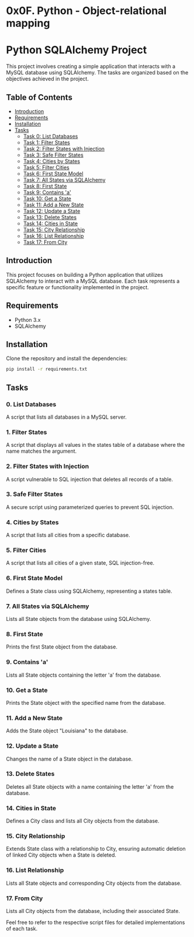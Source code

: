 # 0x0F. Python - Object-relational mapping

# Python SQLAlchemy Project

This project involves creating a simple application that interacts with a MySQL database using SQLAlchemy. The tasks are organized based on the objectives achieved in the project.

## Table of Contents

- [Introduction](#introduction)
- [Requirements](#requirements)
- [Installation](#installation)
- [Tasks](#tasks)
  - [Task 0: List Databases](#0-list-databases)
  - [Task 1: Filter States](#1-filter-states)
  - [Task 2: Filter States with Injection](#2-filter-states-with-injection)
  - [Task 3: Safe Filter States](#3-safe-filter-states)
  - [Task 4: Cities by States](#4-cities-by-states)
  - [Task 5: Filter Cities](#5-filter-cities)
  - [Task 6: First State Model](#6-first-state-model)
  - [Task 7: All States via SQLAlchemy](#7-all-states-via-sqlalchemy)
  - [Task 8: First State](#8-first-state)
  - [Task 9: Contains 'a'](#9-contains-a)
  - [Task 10: Get a State](#10-get-a-state)
  - [Task 11: Add a New State](#11-add-a-new-state)
  - [Task 12: Update a State](#12-update-a-state)
  - [Task 13: Delete States](#13-delete-states)
  - [Task 14: Cities in State](#14-cities-in-state)
  - [Task 15: City Relationship](#15-city-relationship)
  - [Task 16: List Relationship](#16-list-relationship)
  - [Task 17: From City](#17-from-city)

## Introduction

This project focuses on building a Python application that utilizes SQLAlchemy to interact with a MySQL database. Each task represents a specific feature or functionality implemented in the project.

## Requirements

- Python 3.x
- SQLAlchemy

## Installation

Clone the repository and install the dependencies:

```bash
pip install -r requirements.txt
```

## Tasks

### 0. List Databases
A script that lists all databases in a MySQL server.

### 1. Filter States

A script that displays all values in the states table of a database where the name matches the argument.

### 2. Filter States with Injection

A script vulnerable to SQL injection that deletes all records of a table.

### 3. Safe Filter States

A secure script using parameterized queries to prevent SQL injection.

### 4. Cities by States

A script that lists all cities from a specific database.

### 5. Filter Cities

A script that lists all cities of a given state, SQL injection-free.

### 6. First State Model

Defines a State class using SQLAlchemy, representing a states table.

### 7. All States via SQLAlchemy

Lists all State objects from the database using SQLAlchemy.

### 8. First State

Prints the first State object from the database.

### 9. Contains 'a'

Lists all State objects containing the letter 'a' from the database.

### 10. Get a State

Prints the State object with the specified name from the database.

### 11. Add a New State

Adds the State object "Louisiana" to the database.

### 12. Update a State

Changes the name of a State object in the database.

### 13. Delete States

Deletes all State objects with a name containing the letter 'a' from the database.

### 14. Cities in State

Defines a City class and lists all City objects from the database.

### 15. City Relationship

Extends State class with a relationship to City, ensuring automatic deletion of linked City objects when a State is deleted.

### 16. List Relationship

Lists all State objects and corresponding City objects from the database.

### 17. From City

Lists all City objects from the database, including their associated State.

Feel free to refer to the respective script files for detailed implementations of each task.
```
